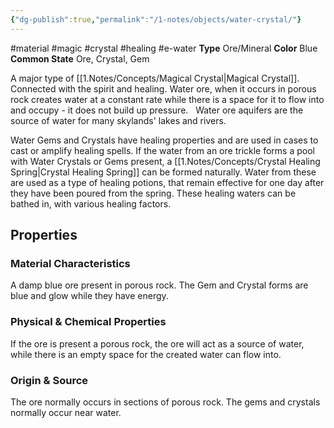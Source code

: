 ```yaml
---
{"dg-publish":true,"permalink":"/1-notes/objects/water-crystal/"}
---
```


#material #magic #crystal #healing #e-water
**Type** Ore/Mineral
**Color** Blue
**Common State** Ore, Crystal, Gem

A major type of [[1.Notes/Concepts/Magical Crystal\|Magical Crystal]]. Connected with the spirit and healing. Water ore, when it occurs in porous rock creates water at a constant rate while there is a space for it to flow into and occupy - it does not build up pressure.   Water ore aquifers are the source of water for many skylands' lakes and rivers.   

Water Gems and Crystals have healing properties and are used in cases to cast or amplify healing spells. If the water from an ore trickle forms a pool with Water Crystals or Gems present, a [[1.Notes/Concepts/Crystal Healing Spring\|Crystal Healing Spring]] can be formed naturally. Water from these are used as a type of healing potions, that remain effective for one day after they have been poured from the spring. These healing waters can be bathed in, with various healing factors.

## Properties

### Material Characteristics
A damp blue ore present in porous rock. The Gem and Crystal forms are blue and glow while they have energy.

### Physical & Chemical Properties
If the ore is present a porous rock, the ore will act as a source of water, while there is an empty space for the created water can flow into.

### Origin & Source
The ore normally occurs in sections of porous rock. The gems and crystals normally occur near water.